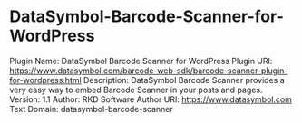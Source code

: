 # DataSymbol-Barcode-Scanner-for-WordPress
Plugin Name: DataSymbol Barcode Scanner for WordPress
Plugin URI: https://www.datasymbol.com/barcode-web-sdk/barcode-scanner-plugin-for-wordpress.html
Description: DataSymbol Barcode Scanner provides a very easy way to embed Barcode Scanner in your posts and pages.
Version: 1.1
Author: RKD Software
Author URI: https://www.datasymbol.com
Text Domain: datasymbol-barcode-scanner
